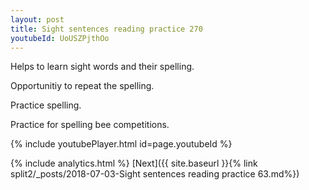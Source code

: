 ```yaml
---
layout: post
title: Sight sentences reading practice 270
youtubeId: UoUSZPjthOo
---
```

 
 
Helps to learn sight words and their spelling.

Opportunitiy to repeat the spelling. 

Practice spelling. 
 
Practice for spelling bee competitions. 
 
{% include youtubePlayer.html id=page.youtubeId %}
 
 
{% include analytics.html %} 
[Next]({{ site.baseurl }}{% link  split2/_posts/2018-07-03-Sight sentences reading practice 63.md%})
 
